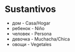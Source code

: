 # Sustantivos

* дом - Casa/Hogar
* ребенок - Niño
* человек - Persona
* девочка - Muchacha/Chica
* овощи - Vegetales
